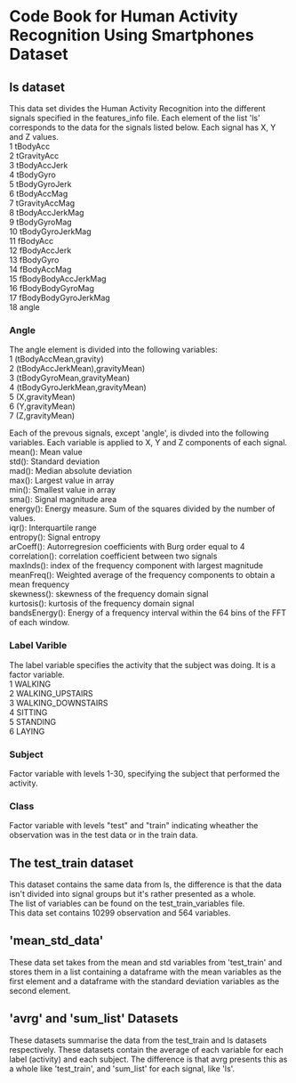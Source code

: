 # Code Book for Human Activity Recognition Using Smartphones Dataset 
## ls dataset
This data set divides the Human Activity Recognition into the different signals specified in the features_info file. Each element of the list 'ls' corresponds to the data for the signals listed below. Each signal has X, Y and Z values.\
1 tBodyAcc\
2 tGravityAcc\
3 tBodyAccJerk\
4 tBodyGyro\
5 tBodyGyroJerk\
6 tBodyAccMag\
7 tGravityAccMag\
8 tBodyAccJerkMag\
9 tBodyGyroMag\
10 tBodyGyroJerkMag\
11 fBodyAcc\
12 fBodyAccJerk\
13 fBodyGyro\
14 fBodyAccMag\
15 fBodyBodyAccJerkMag\
16 fBodyBodyGyroMag\
17 fBodyBodyGyroJerkMag\
18 angle
### Angle
The angle element is divided into the following variables:\
1 (tBodyAccMean,gravity)\
2 (tBodyAccJerkMean),gravityMean)\
3 (tBodyGyroMean,gravityMean)\
4 (tBodyGyroJerkMean,gravityMean)\
5 (X,gravityMean)\
6 (Y,gravityMean)\
7 (Z,gravityMean)

Each of the prevous signals, except 'angle', is divded into the following variables. Each variable is applied to X, Y and Z components of each signal.\
mean(): Mean value\
std(): Standard deviation\
mad(): Median absolute deviation\
max(): Largest value in array\
min(): Smallest value in array\
sma(): Signal magnitude area\
energy(): Energy measure. Sum of the squares divided by the number of values.\
iqr(): Interquartile range\
entropy(): Signal entropy\
arCoeff(): Autorregresion coefficients with Burg order equal to 4\
correlation(): correlation coefficient between two signals\
maxInds(): index of the frequency component with largest magnitude\
meanFreq(): Weighted average of the frequency components to obtain a mean frequency\
skewness(): skewness of the frequency domain signal\
kurtosis(): kurtosis of the frequency domain signal\
bandsEnergy(): Energy of a frequency interval within the 64 bins of the FFT of each window.
### Label Varible
The label variable specifies the activity that the subject was doing. It is a factor variable.\
1 WALKING\
2 WALKING_UPSTAIRS\
3 WALKING_DOWNSTAIRS\
4 SITTING\
5 STANDING\
6 LAYING
### Subject
Factor variable with levels 1-30, specifying the subject that performed the activity.
### Class
Factor variable with levels "test" and "train" indicating wheather the observation was in the test data or in the train data.

## The test_train dataset
This dataset contains the same data from ls, the difference is that the data isn't divided into signal groups but it's rather presented as a whole.\
The list of variables can be found on the test_train_variables file.\
This data set contains 10299 observation and 564 variables. 
## 'mean_std_data'
These data set takes from the mean and std variables from 'test_train' and stores them in a list containing a dataframe with the mean variables as the first element and a dataframe with the standard deviation variables as the second element. 
## 'avrg' and 'sum_list' Datasets
These datasets summarise the data from the test_train and ls datasets respectively. These datasets contain the average of each variable for each label (activity) and each subject. 
The difference is that avrg presents this as a whole like 'test_train', and 'sum_list' for each signal, like 'ls'. 